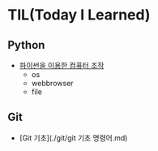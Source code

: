 # TIL(Today I Learned)

## Python

* [파이썬을 이용한 컴퓨터 조작](./python/python.md)
  * os
  * webbrowser
  * file

## Git

* [Git 기초](./git/git 기초 명령어.md)